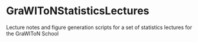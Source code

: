 # GraWIToNStatisticsLectures
Lecture notes and figure generation scripts for a set of statistics lectures for the GraWIToN School
